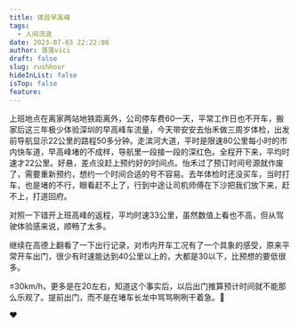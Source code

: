 ```yaml
---
title: 体验早高峰
tags:
  - 人间流浪
date: 2023-07-03 22:22:08
author: 落落vici
draft: false
slug: rushhour
hideInList: false
isTop: false
feature:
---
```

上班地点在离家两站地铁距离外，公司停车费60一天，平常工作日也不开车，搬家后这三年极少体验深圳的早高峰车流量，今天带安安去怡禾做三周岁体检，出发前导航显示22公里的路程50多分钟。走滨河大道，平时是限速80公里每小时的市内快车道，早高峰堵的不成样，导航里一段接一段的深红色。全程开下来，平均时速才22公里。好悬，差点没赶上预约好的时间点。怡禾过了预订时间号源就作废了，需要重新预约，想约一个时间合适的号不容易。去年体检时还没买车，当时打车，也是堵的不行，眼看赶不上了，行到中途让司机师傅在下沙把我们放下来，赶不上，打道回府。

对照一下错开上班高峰的返程，平均时速33公里，虽然数值上看也不高，但从驾驶体验感来说，顺畅了太多。

继续在高德上翻看了一下出行记录，对市内开车工况有了一个具象的感受，原来平常开车出门，很少有时速能达到40公里以上的，大都是30以下，比预想的要低很多。

≤30km/h，更多是在20左右，知道这个事实后，以后出门推算预计时间就不能那么乐观了。提前出门，而不是在堵车长龙中骂骂咧咧干着急。🤣

❤